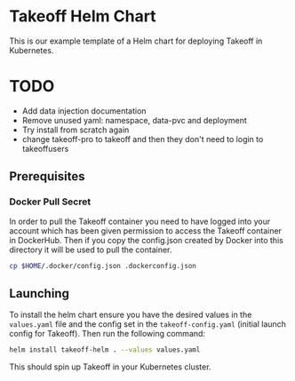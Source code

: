 # Takeoff Helm Chart

This is our example template of a Helm chart for deploying Takeoff in Kubernetes. 

# TODO

- Add data injection documentation 
- Remove unused yaml: namespace, data-pvc and deployment 
- Try install from scratch again
- change takeoff-pro to takeoff and then they don't need to login to takeoffusers

## Prerequisites

### Docker Pull Secret

In order to pull the Takeoff container you need to have logged into your account which has been given permission to access the Takeoff container in DockerHub. Then if you copy the config.json created by Docker into this directory it will be used to pull the container.

```bash
cp $HOME/.docker/config.json .dockerconfig.json
```

## Launching

To install the helm chart ensure you have the desired values in the `values.yaml` file and the config set in the `takeoff-config.yaml` (initial launch config for Takeoff). Then run the following command:

```bash
helm install takeoff-helm . --values values.yaml       
```

This should spin up Takeoff in your Kubernetes cluster.
